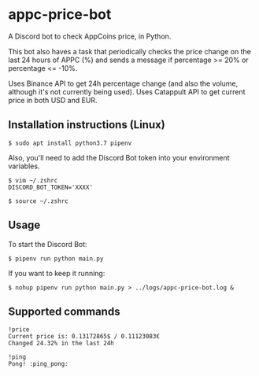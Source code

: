 # appc-price-bot

A Discord bot to check AppCoins price, in Python. 

This bot also haves a task that periodically checks the price change on the 
last 24 hours of APPC (%) and sends a message if percentage >= 20% or percentage <= -10%.

Uses Binance API to get 24h percentage change (and also the volume, although it's not 
currently being used). Uses Catappult API to get current price in both USD and EUR.

## Installation instructions (Linux)

```shell
$ sudo apt install python3.7 pipenv
```

Also, you'll need to add the Discord Bot token into your environment variables.
```shell
$ vim ~/.zshrc
DISCORD_BOT_TOKEN='XXXX'

$ source ~/.zshrc
```

## Usage

To start the Discord Bot:
```shell
$ pipenv run python main.py
```

If you want to keep it running:
```shell
$ nohup pipenv run python main.py > ../logs/appc-price-bot.log &
```

## Supported commands

```shell
!price
Current price is: 0.13172865$ / 0.11123083€ 
Changed 24.32% in the last 24h

!ping
Pong! :ping_pong:
```